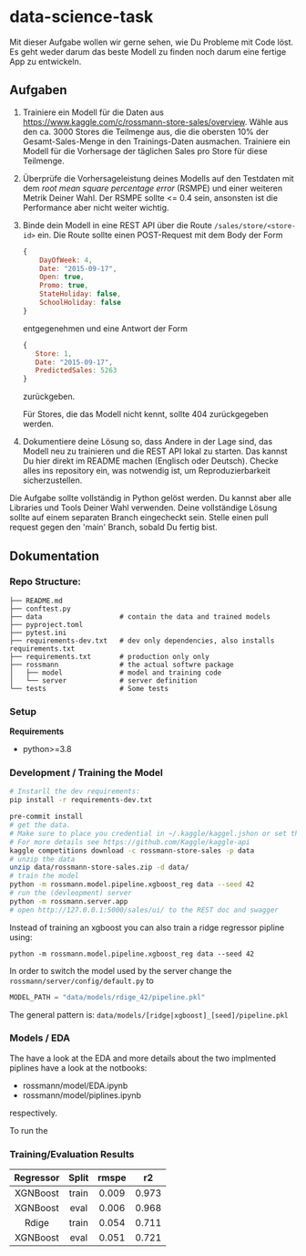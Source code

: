 # data-science-task

Mit dieser Aufgabe wollen wir gerne sehen, wie Du Probleme mit Code löst. Es geht weder
darum das beste Modell zu finden noch darum eine fertige App zu entwickeln.

## Aufgaben

1. Trainiere ein Modell für die Daten aus <https://www.kaggle.com/c/rossmann-store-sales/overview>.
   Wähle aus den ca. 3000 Stores die Teilmenge aus, die die obersten 10% der Gesamt-Sales-Menge in
   den Trainings-Daten ausmachen. Trainiere ein Modell für die Vorhersage der täglichen Sales pro
   Store für diese Teilmenge.

2. Überprüfe die Vorhersageleistung deines Modells auf den Testdaten mit dem *root mean square
   percentage error* (RSMPE) und einer weiteren Metrik Deiner Wahl. Der RSMPE sollte <= 0.4 sein,
   ansonsten ist die Performance aber nicht weiter wichtig.

3. Binde dein Modell in eine REST API über die Route `/sales/store/<store-id>` ein. Die Route 
   sollte einen POST-Request mit dem Body der Form

   ```js
   {
       DayOfWeek: 4,
       Date: "2015-09-17",
       Open: true,
       Promo: true,
       StateHoliday: false, 
       SchoolHoliday: false
   }
   ```

   entgegenehmen und eine Antwort der Form

    ```js
    {
       Store: 1,
       Date: "2015-09-17",
       PredictedSales: 5263
    }
    ```

    zurückgeben.

    Für Stores, die das Modell nicht kennt, sollte 404 zurückgegeben werden.

4. Dokumentiere deine Lösung so, dass Andere in der Lage sind, das Modell neu zu trainieren
   und die REST API lokal zu starten. Das kannst Du hier direkt im README machen (Englisch oder
   Deutsch). Checke alles ins repository ein, was notwendig ist, um Reproduzierbarkeit
   sicherzustellen.

Die Aufgabe sollte vollständig in Python gelöst werden. Du kannst aber alle Libraries und Tools Deiner Wahl verwenden.
Deine vollständige Lösung sollte auf einem separaten Branch eingecheckt sein.
Stelle einen pull request gegen den 'main' Branch, sobald Du fertig bist.

## Dokumentation

### Repo Structure: 
```
├── README.md
├── conftest.py
├── data                   # contain the data and trained models
├── pyproject.toml
├── pytest.ini
├── requirements-dev.txt   # dev only dependencies, also installs requirements.txt
├── requirements.txt       # production only only
├── rossmann               # the actual softwre package
│   ├── model              # model and training code
│   └── server             # server definition
└── tests                  # Some tests
```

### Setup
**Requirements**
* python>=3.8


### Development / Training the Model

```bash
# Instarll the dev requirements: 
pip install -r requirements-dev.txt

pre-commit install 
# get the data.
# Make sure to place you credential in ~/.kaggle/kaggel.jshon or set the enironment varaibles 
# For more details see https://github.com/Kaggle/kaggle-api
kaggle competitions download -c rossmann-store-sales -p data
# unzip the data
unzip data/rossmann-store-sales.zip -d data/
# train the model 
python -m rossmann.model.pipeline.xgboost_reg data --seed 42
# run the (devleopment) server 
python -m rossmann.server.app
# open http://127.0.0.1:5000/sales/ui/ to the REST doc and swagger
```

Instead of training an  xgboost you can also train a ridge regressor pipline using: 
```
python -m rossmann.model.pipeline.xgboost_reg data --seed 42
```

In order to switch the model used by the server change the `rossmann/server/config/default.py` to 
```python
MODEL_PATH = "data/models/rdige_42/pipeline.pkl"
```

The general pattern is: `data/models/[ridge|xgboost]_[seed]/pipeline.pkl`


### Models / EDA
The have a look at the EDA and more details about the two implmented piplines have a look at the notbooks: 

* rossmann/model/EDA.ipynb
* rossmann/model/piplines.ipynb

respectively.

To run the 


### Training/Evaluation Results

| Regressor |  Split | rmspe |   r2  |
|:---------:|:------:|:-----:|:-----:|
|  XGNBoost |  train | 0.009 | 0.973 |
|  XGNBoost |  eval  | 0.006 | 0.968 |
|   Rdige   |  train | 0.054 | 0.711 |
|  XGNBoost |   eval | 0.051 | 0.721 |